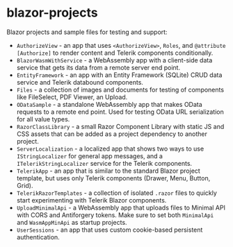 # blazor-projects

Blazor projects and sample files for testing and support:

* `AuthorizeView` - an app that uses `<AuthorizeView>`, `Roles`, and `@attribute [Authorize]` to render content and Telerik components conditionally.
* `BlazorWasmWithService` - a WebAssembly app with a client-side data service that gets its data from a remote server end point.
* `EntityFramework` - an app with an Entity Framework (SQLite) CRUD data service and Telerik databound components.
* `Files` - a collection of images and documents for testing of components like FileSelect, PDF Viewer, an Upload.
* `ODataSample` - a standalone WebAssembly app that makes OData requests to a remote end point. Used for testing OData URL serialization for all value types.
* `RazorClassLibrary` - a small Razor Component Library with static JS and CSS assets that can be added as a project dependency to another project.
* `ServerLocalization` - a localized app that shows two ways to use `IStringLocalizer` for general app messages, and a `ITelerikStringLocalizer` service for the Telerik components.
* `TelerikApp` - an app that is similar to the standard Blazor project template, but uses only Telerik components (Drawer, Menu, Button, Grid).
* `TelerikRazorTemplates` - a collection of isolated `.razor` files to quickly start experimenting with Telerik Blazor components.
* `UploadMinimalApi` - a WebAssembly app that uploads files to Minimal API with CORS and Antiforgery tokens. Make sure to set both `MinimalApi` and `WasmAppMinApi` as startup projects.
* `UserSessions` - an app that uses custom cookie-based persistent authentication.
